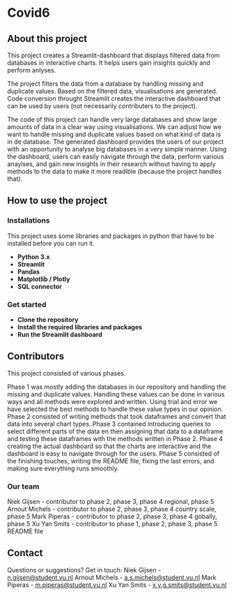 # Covid6

## About this project
This project creates a Streamlit-dashboard that displays filtered data from databases in interactive charts. It helps users gain insights quickly and perform anlyses. 

The project filters the data from a database by handling missing and duplicate values. Based on the filtered data, visualisations are generated. Code conversion throught Streamlit creates the interactive dashboard that can be used by users (not necessarily contributers to the project).

The code of this project can handle very large databases and show large amounts of data in a clear way using visualisations. We can adjust how we want to handle missing and duplicate values based on what kind of data is in de database. The generated dashboard provides the users of our project with an opportunity to analyse big databases in a very simple manner. Using the dashboard, users can easily navigate through the data, perform various anaylses, and gain new insights in their research without having to apply methods to the data to make it more readible (because the project handles that).

## How to use the project
### Installations
This project uses some libraries and packages in python that have to be installed before you can run it. 
- **Python 3.x**
- **Streamlit**
- **Pandas**
- **Matplotlib / Plotly**
- **SQL connector**

### Get started
- **Clone the repository**
- **Install the required libraries and packages**
- **Run the Streamlit dashboard**

## Contributors
This project consisted of various phases. 

Phase 1 was mostly adding the databases in our repository and handling the missing and duplicate values. Handling these values can be done in various ways and all methods were explored and written. Using trial and error we have selected the best methods to handle these value types in our opinion. 
Phase 2 consisted of writing methods that took dataframes and convert that data into several chart types. 
Phase 3 contained introducing queries to select different parts of the data en then assigning that data to a dataframe and testing these dataframes with the methods written in Phase 2.
Phase 4 creating the actual dashboard so that the charts are interactive and the dashboard is easy to navigate through for the users.
Phase 5 consisted of the finishing touches, writing the README file, fixing the last errors, and making sure everything runs smoothly.

### Our team
Niek Gijsen - contributor to phase 2, phase 3, phase 4 regional, phase 5
Arnout Michels - contributor to phase 2, phase 3, phase 4 country scale, phase 5
Mark Piperas - contributor to phase 2, phase 3, phase 4 gobally, phase 5
Xu Yan Smits - contributor to phase 1, phase 2, phase 3, phase 5 README file

## Contact
Questions or suggestions? Get in touch:
Niek Gijsen - n.gijsen@student.vu.nl
Arnout Michels - a.s.michels@student.vu.nl
Mark Piperas - m.piperas@student.vu.nl
Xu Yan Smits - x.y.g.smits@student.vu.nl